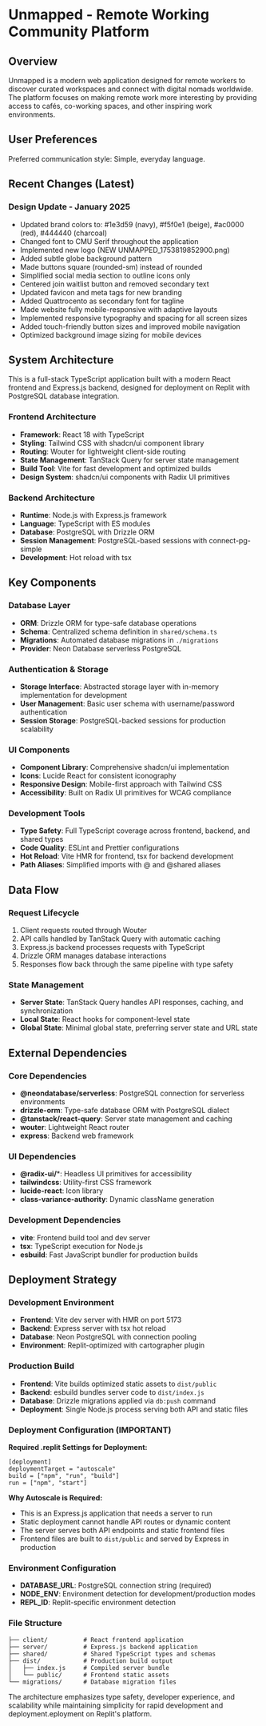 # Unmapped - Remote Working Community Platform

## Overview

Unmapped is a modern web application designed for remote workers to discover curated workspaces and connect with digital nomads worldwide. The platform focuses on making remote work more interesting by providing access to cafés, co-working spaces, and other inspiring work environments.

## User Preferences

Preferred communication style: Simple, everyday language.

## Recent Changes (Latest)

### Design Update - January 2025
- Updated brand colors to: #1e3d59 (navy), #f5f0e1 (beige), #ac0000 (red), #444440 (charcoal)
- Changed font to CMU Serif throughout the application
- Implemented new logo (NEW UNMAPPED_1753819852900.png)
- Added subtle globe background pattern
- Made buttons square (rounded-sm) instead of rounded
- Simplified social media section to outline icons only
- Centered join waitlist button and removed secondary text
- Updated favicon and meta tags for new branding
- Added Quattrocento as secondary font for tagline
- Made website fully mobile-responsive with adaptive layouts
- Implemented responsive typography and spacing for all screen sizes
- Added touch-friendly button sizes and improved mobile navigation
- Optimized background image sizing for mobile devices

## System Architecture

This is a full-stack TypeScript application built with a modern React frontend and Express.js backend, designed for deployment on Replit with PostgreSQL database integration.

### Frontend Architecture
- **Framework**: React 18 with TypeScript
- **Styling**: Tailwind CSS with shadcn/ui component library
- **Routing**: Wouter for lightweight client-side routing
- **State Management**: TanStack Query for server state management
- **Build Tool**: Vite for fast development and optimized builds
- **Design System**: shadcn/ui components with Radix UI primitives

### Backend Architecture
- **Runtime**: Node.js with Express.js framework
- **Language**: TypeScript with ES modules
- **Database**: PostgreSQL with Drizzle ORM
- **Session Management**: PostgreSQL-based sessions with connect-pg-simple
- **Development**: Hot reload with tsx

## Key Components

### Database Layer
- **ORM**: Drizzle ORM for type-safe database operations
- **Schema**: Centralized schema definition in `shared/schema.ts`
- **Migrations**: Automated database migrations in `./migrations`
- **Provider**: Neon Database serverless PostgreSQL

### Authentication & Storage
- **Storage Interface**: Abstracted storage layer with in-memory implementation for development
- **User Management**: Basic user schema with username/password authentication
- **Session Storage**: PostgreSQL-backed sessions for production scalability

### UI Components
- **Component Library**: Comprehensive shadcn/ui implementation
- **Icons**: Lucide React for consistent iconography
- **Responsive Design**: Mobile-first approach with Tailwind CSS
- **Accessibility**: Built on Radix UI primitives for WCAG compliance

### Development Tools
- **Type Safety**: Full TypeScript coverage across frontend, backend, and shared types
- **Code Quality**: ESLint and Prettier configurations
- **Hot Reload**: Vite HMR for frontend, tsx for backend development
- **Path Aliases**: Simplified imports with @ and @shared aliases

## Data Flow

### Request Lifecycle
1. Client requests routed through Wouter
2. API calls handled by TanStack Query with automatic caching
3. Express.js backend processes requests with TypeScript
4. Drizzle ORM manages database interactions
5. Responses flow back through the same pipeline with type safety

### State Management
- **Server State**: TanStack Query handles API responses, caching, and synchronization
- **Local State**: React hooks for component-level state
- **Global State**: Minimal global state, preferring server state and URL state

## External Dependencies

### Core Dependencies
- **@neondatabase/serverless**: PostgreSQL connection for serverless environments
- **drizzle-orm**: Type-safe database ORM with PostgreSQL dialect
- **@tanstack/react-query**: Server state management and caching
- **wouter**: Lightweight React router
- **express**: Backend web framework

### UI Dependencies
- **@radix-ui/***: Headless UI primitives for accessibility
- **tailwindcss**: Utility-first CSS framework
- **lucide-react**: Icon library
- **class-variance-authority**: Dynamic className generation

### Development Dependencies
- **vite**: Frontend build tool and dev server
- **tsx**: TypeScript execution for Node.js
- **esbuild**: Fast JavaScript bundler for production builds

## Deployment Strategy

### Development Environment
- **Frontend**: Vite dev server with HMR on port 5173
- **Backend**: Express server with tsx hot reload
- **Database**: Neon PostgreSQL with connection pooling
- **Environment**: Replit-optimized with cartographer plugin

### Production Build
- **Frontend**: Vite builds optimized static assets to `dist/public`
- **Backend**: esbuild bundles server code to `dist/index.js`
- **Database**: Drizzle migrations applied via `db:push` command
- **Deployment**: Single Node.js process serving both API and static files

### Deployment Configuration (IMPORTANT)
**Required .replit Settings for Deployment:**
```
[deployment]
deploymentTarget = "autoscale"
build = ["npm", "run", "build"]
run = ["npm", "start"]
```

**Why Autoscale is Required:**
- This is an Express.js application that needs a server to run
- Static deployment cannot handle API routes or dynamic content
- The server serves both API endpoints and static frontend files
- Frontend files are built to `dist/public` and served by Express in production

### Environment Configuration
- **DATABASE_URL**: PostgreSQL connection string (required)
- **NODE_ENV**: Environment detection for development/production modes
- **REPL_ID**: Replit-specific environment detection

### File Structure
```
├── client/          # React frontend application
├── server/          # Express.js backend application
├── shared/          # Shared TypeScript types and schemas
├── dist/            # Production build output
│   ├── index.js     # Compiled server bundle
│   └── public/      # Frontend static assets
└── migrations/      # Database migration files
```

The architecture emphasizes type safety, developer experience, and scalability while maintaining simplicity for rapid development and deployment.eployment on Replit's platform.